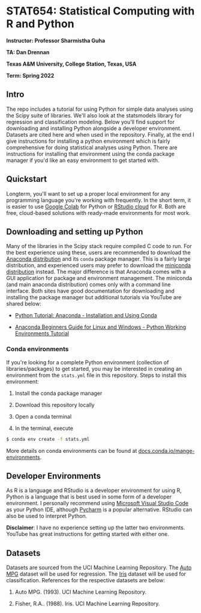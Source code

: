 # STAT654: Statistical Computing with R and Python

**Instructor: Professor Sharmistha Guha**

**TA: Dan Drennan**

**Texas A&M University, College Station, Texas, USA**

**Term: Spring 2022**
## Intro

The repo includes a tutorial for using Python for simple data analyses using the Scipy suite of libraries.
We'll also look at the statsmodels library for regression and classification modeling.
Below you'll find support for downloading and installing Python alongside a developer environment.
Datasets are cited here and when used in the repository.
Finally, at the end I give instructions for installing a python environment which is fairly comprehensive
for doing statistical analyses using Python.
There are instructions for installing that environment using the conda package manager if you'd like an
easy environment to get started with.

## Quickstart

Longterm, you'll want to set up a proper local environment for any programming language you're working with frequently.
In the short term, it is easier to use [Google Colab](https://colab.research.google.com/) for Python or
[RStudio cloud](https://rstudio.cloud/) for R.
Both are free, cloud-based solutions with ready-made environments for most work.

## Downloading and setting up Python

Many of the libraries in the Scipy stack require compiled C code to run.
For the best experience using these, users are recommended to download the
[Anaconda distribution](https://www.anaconda.com/products/individual) and its `conda` package manager.
This is a fairly large distribution, and experienced users may prefer to download the
[miniconda distribution](https://docs.conda.io/en/latest/miniconda.html) instead.
The major difference is that Anaconda comes with a GUI application for package
and environment management. The miniconda (and main anaconda distribution) comes
only with a command line interface. Both sites have good documentation for downloading
and installing the package manager but additional tutorials via YouTube are shared below:

* [Python Tutorial: Anaconda - Installation and Using Conda](https://youtu.be/YJC6ldI3hWk)

* [Anaconda Beginners Guide for Linux and Windows - Python Working Environments Tutorial](https://youtu.be/MUZtVEDKXsk)

### Conda environments

If you're looking for a complete Python environment (collection of libraries/packages) to get started,
you may be interested in creating an environment from the `stats.yml` file in this repository.
Steps to install this environment:

1. Install the conda package manager

2. Download this repository locally

3. Open a conda terminal

4. In the terminal, execute

```bash
$ conda env create -f stats.yml
```

More details on conda environments can be found at
[docs.conda.io/mange-environments](https://docs.conda.io/projects/conda/en/latest/user-guide/tasks/manage-environments.html#creating-an-environment-from-an-environment-yml-file).

## Developer Environments

As R is a language and RStudio is a developer environment for using R,
Python is a language that is best used in some form of a developer environment.
I personally recommend using [Microsoft Visual Studio
Code](https://code.visualstudio.com/) as your Python IDE,
although [Pycharm](https://www.jetbrains.com/pycharm/) is a popular alternative.
RStudio can also be used to interpret Python.

**Disclaimer**:
I have no experience setting up the latter two environments.
YouTube has great instructions for getting started with either one.

## Datasets

Datasets are sourced from the UCI Machine Learning Repository.
The [Auto MPG](https://archive-beta.ics.uci.edu/ml/datasets/auto+mpg) dataset will be used for regression.
The [Iris](https://archive-beta.ics.uci.edu/ml/datasets/iris) dataset will be used for classification.
References for the respective datasets are below:

1. Auto MPG. (1993). UCI Machine Learning Repository.

2. Fisher, R.A.. (1988). Iris. UCI Machine Learning Repository.
